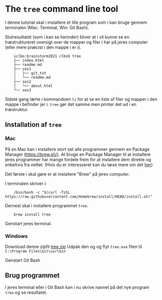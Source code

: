 <!-- JS use if these pages are used as githubpages. can be deleted if used elsewhere -->
<script src="https://code.jquery.com/jquery-3.2.1.min.js"></script>
<script src="../../script.js"></script> 

# The ```` tree ```` command line tool

I denne tutorial skal i installere et lille program som i kan bruge gennem terminalen (Mac: Terminal, Win: Git Bash).

Slutresultatet (som i kan se herinder) bliver at i vil kunne se en træstruktureret oversigt over de mapper og filer i har på jeres computer (eller mere præcist i den mappe i er i).

````
	iclbo:brainstorm2021 clbo$ tree 
	├── index.html
	├── readme.md
	├── ses1
	│   ├── git.txt
	│   └── readme.md
	├── ses2
	│   └── about.html
	└── ses3

````
Sidste gang lærte i kommandoen ```` ls ```` for at se en liste af filer og mapper i den mappe i befinder jer i. ```` tree ```` gør det samme men printer det ud i en træstruktur. 

## Installation af ```` tree ````

### Mac
På en Mac kan i installere stort set alle programmer gennem en Package Manager (https://brew.sh/). At bruge en Package Manager til at installere jeres programmer har mange fordele frem for at installere dem direkte og enkeltvis fra nettet. (Hvis du er interesseret kan du læse mere om det [her](https://en.wikipedia.org/wiki/Package_manager))  

Det første i skal gøre er at installere "Brew" på jeres computer.

I terminalen skriver i:

````
	/bin/bash -c "$(curl -fsSL https://raw.githubusercontent.com/Homebrew/install/HEAD/install.sh)"
````

Dernest skal i installere programmet ```` tree ````.

````
	brew install tree

````
Genstart jeres terminal.


### Windows

Download denne zipfil [tree.zip](tree.zip)
Udpak den og og flyt ````tree.exe```` filen til ````C:\Program Files\Git\usr\bin```` 

Genstart Git Bash


## Brug programmet
I jeres terminal eller i Git Bash kan i nu skrive navnet på det nye program ```` tree ```` og se resultatet.










